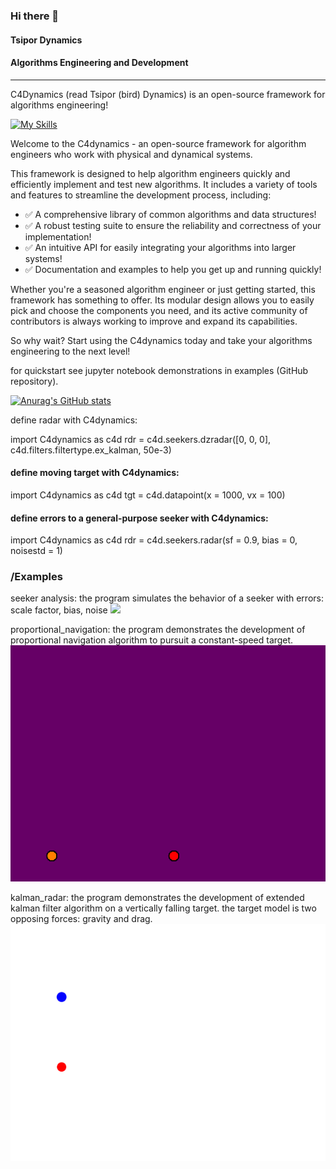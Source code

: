 ### Hi there 👋 
#### Tsipor Dynamics
#### Algorithms Engineering and Development
****

C4Dynamics (read Tsipor (bird) Dynamics) is an open-source framework for algorithms engineering! 

[![My Skills](https://skillicons.dev/icons?i=python)](https://skillicons.dev)

Welcome to the C4dynamics - an open-source framework for algorithm engineers who work with physical and dynamical systems. 

This framework is designed to help algorithm engineers quickly and efficiently implement and test new algorithms. 
It includes a variety of tools and features to streamline the development process, including:

* ✅ A comprehensive library of common algorithms and data structures!
* ✅ A robust testing suite to ensure the reliability and correctness of your implementation!
* ✅ An intuitive API for easily integrating your algorithms into larger systems!
* ✅ Documentation and examples to help you get up and running quickly!

Whether you're a seasoned algorithm engineer or just getting started, this framework has something to offer. Its modular design allows you to easily pick and choose the components you need, and its active community of contributors is always working to improve and expand its capabilities.

So why wait? Start using the C4dynamics today and take your algorithms engineering to the next level!

for quickstart see jupyter notebook demonstrations in examples (GitHub repository). 

[![Anurag's GitHub stats](https://github-readme-stats.vercel.app/api?username=C4dynamics)](https://github.com/anuraghazra/github-readme-stats)


define radar with C4dynamics: 

import C4dynamics as c4d
rdr = c4d.seekers.dzradar([0, 0, 0], c4d.filters.filtertype.ex_kalman, 50e-3)


#### define moving target with C4dynamics: 
import C4dynamics as c4d
tgt = c4d.datapoint(x = 1000, vx = 100)

#### define errors to a general-purpose seeker with C4dynamics: 
import C4dynamics as c4d
rdr = c4d.seekers.radar(sf = 0.9, bias = 0, noisestd = 1)




### /Examples

seeker analysis: the program simulates the behavior of a seeker with errors: scale factor, bias, noise
![](https://github.com/C4dynamics/examples/blob/main/error%20analysis.gif)


proportional_navigation: the program demonstrates the development of proportional navigation algorithm to pursuit a constant-speed target. 
![](https://github.com/C4dynamics/missile_guidance/blob/main/simple_pn.gif)


kalman_radar: the program demonstrates the development of extended kalman filter algorithm on a vertically falling target. the target model is two opposing forces: gravity and drag. 
![](https://github.com/C4dynamics/filters/blob/main/beta_estim.gif)














